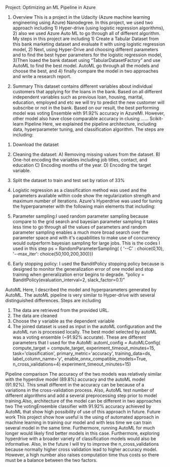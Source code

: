 Project: Optimizing an ML Pipeline in Azure
1.	Overview
This is a project in the Udacity (Azure machine learning engineering using Azure) Nanodegree. In this project, we used two approach including 1) Hyper-drive (using logistic regression algorithms), 2) also we used Azure Auto ML to go through all of different algorithm. My steps in this project are including 1) Create a Tabular Dataset from this bank marketing dataset and evaluate it with using logistic regression model, 2) Next, using Hyper-Drive and choosing different parameters and to find the best hyper parameters for the logistic regression model, 3)Then loaed the bank dataset using “TabularDatasetFactory” and use AutoML to find the best model. AutoML go through all the models and choose the best, and 4) finally compare the model in two approaches and write a research report.

2.	Summary
This dataset contains different variables about individual customers that applying for the loans in the bank. Based on all different independent variables such as previous loan, housing, marital, education, employed and etc we will try to predict the new customer will subscribe or not in the bank. Based on our result, the best performing model was voting Ensemble with 91.92% accuracy in AzureMl. However, other model also have close comparable accuracy in clusing …...
Scikit-learn Pipeline
Here, we explained the pipeline architecture, including data, hyperparameter tuning, and classification algorithm. The steps are including: 
1)	Download the dataset
2)	Cleaning the dataset:
A)	Removing missing values from the dataset.
B)	One-hot encoding the variables including  job titles, contact, and education 
C)	Encoding months of the year.
D)	Encoding the target variable.
3)	Split the dataset to train and test set by ration of 33%
4)	Logistic regression as a classification method was used  and the parameters available within code show the regularization strength and maximum number of iterations.
Azure's Hyperdrive was used for tuning the hyperparameter with the following main elements that including:
1)	Parameter sampling:I used random parameter sampling because compare to the grid search and bayesian parameter sampling it takes less time to go through all the values of parameters and random parameter sampling enables a much more broad search over the parameter space and with it's capabilities to make use of concurrency would outperform bayesian sampling for large jobs. This is the codes I used in this step
ps = RandomParameterSampling(
{
'--C' : choice(0,10),
      '--max_iter': choice(50,100,200,300)})

2)	Early stopping policy: I used the BanditPolicy stopping policy because is designed to monitor the generalization error of one model and stop training when generalization error begins to degrade.
“policy = BanditPolicy(evaluation_interval=2, slack_factor=0.1)”

AutoML
Here, I described the model and hyperparameters generated by AutoML.
The autoML pipeline is very similar to Hyper-drive with several distinguished differences. Steps are including
1)	The data are retrieved from the provided URL.
2)	The data are cleaned 
3)	Choose the y variable as the dependent variable
4)	The joined dataset is used as input in the autoML configuration and the autoML run is processed locally.
The best model selected by autoML was a voting ensemble (~91.92% accurate). 
These are different parameters that I used for the AutoMl:
automl_config = AutoMLConfig(
    compute_target = compute_target,
    experiment_timeout_minutes=15,
    task='classification',
    primary_metric='accuracy',
    training_data=ds,
    label_column_name='y',
    enable_onnx_compatible_models=True,
    n_cross_validations=4)
experiment_timeout_minutes=15)

Pipeline comparison
The accuracy of the two models was relatively similar with the hyperdive model (89.8%) accuracy and the autoML model (91.92%). This small different in the accuracy can be because of a variations in the cross-validation process. Also, AutoML test number of different algorithms and add a several preprocessing step prior to model training.Also, architecture of the model can be different in two approaches two
The votingEnsemble classifier with 91.92% accuracy achieved by AutoML that show high possibility of use of this approach in future.
Future work
This project show how useful is the using of automated approach in machine learning in training our model and with less time we can train several model in the same time. Furthermore, running AutoML for much longer would likely find better models in this case. Furthermore, exploring hyperdrive with a broader variety of classification models would also be informative. Also, in the future I will try to improve the n_cross_validations because normally higher cross validation lead to higher accuracy model. However, a high number also raises computation time thus costs so there must be a balance between the two factors.

